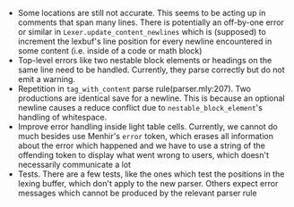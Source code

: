 - Some locations are still not accurate. This seems to be acting up in comments that span 
  many lines. There is potentially an off-by-one error or similar in 
  `Lexer.update_content_newlines` which is (supposed) to increment the lexbuf's line 
  position for every newline encountered in some content (i.e. inside of a code or math block)
- Top-level errors like two nestable block elements or headings on the same line
  need to be handled. Currently, they parse correctly but do not emit a warning. 
- Repetition in `tag_with_content` parse rule(parser.mly:207). Two productions are identical 
  save for a newline. This is because an optional newline causes a reduce conflict due to 
  `nestable_block_element`'s handling of whitespace.
- Improve error handling inside light table cells. Currently, we cannot do much besides use 
  Menhir's `error` token, which erases all information about the error which happened and we 
  have to use a string of the offending token to display what went wrong to users, which 
  doesn't necessarily communicate a lot
- Tests. There are a few tests, like the ones which test the positions in the lexing buffer,
  which don't apply to the new parser. Others expect error messages which cannot be produced
  by the relevant parser rule
